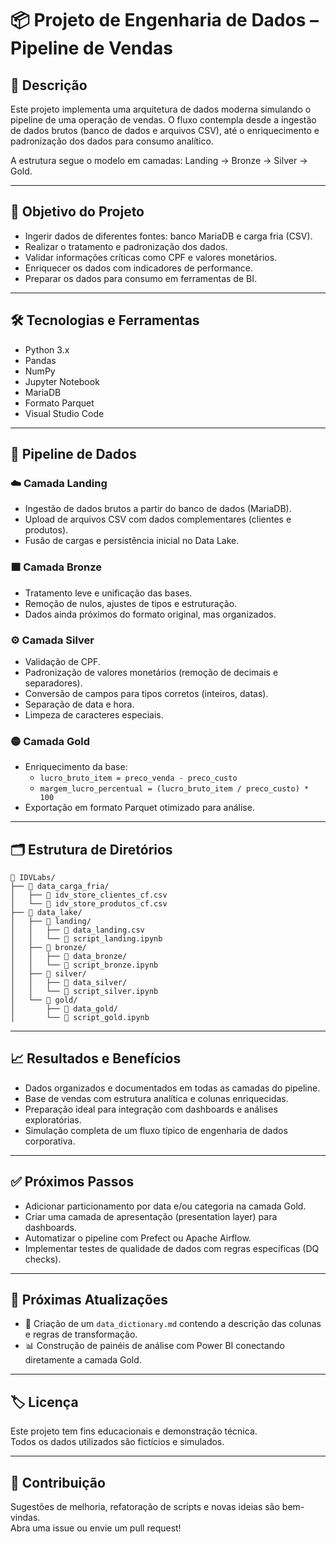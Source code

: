 # 📦 Projeto de Engenharia de Dados – Pipeline de Vendas

## 🚀 Descrição

Este projeto implementa uma arquitetura de dados moderna simulando o pipeline de uma operação de vendas. O fluxo contempla desde a ingestão de dados brutos (banco de dados e arquivos CSV), até o enriquecimento e padronização dos dados para consumo analítico. 

A estrutura segue o modelo em camadas: Landing → Bronze → Silver → Gold.

---

## 🎯 Objetivo do Projeto

- Ingerir dados de diferentes fontes: banco MariaDB e carga fria (CSV).
- Realizar o tratamento e padronização dos dados.
- Validar informações críticas como CPF e valores monetários.
- Enriquecer os dados com indicadores de performance.
- Preparar os dados para consumo em ferramentas de BI.

---

## 🛠️ Tecnologias e Ferramentas

- Python 3.x
- Pandas
- NumPy
- Jupyter Notebook
- MariaDB
- Formato Parquet
- Visual Studio Code

---

## 📂 Pipeline de Dados

### ☁️ Camada Landing

- Ingestão de dados brutos a partir do banco de dados (MariaDB).
- Upload de arquivos CSV com dados complementares (clientes e produtos).
- Fusão de cargas e persistência inicial no Data Lake.

### 🟫 Camada Bronze

- Tratamento leve e unificação das bases.
- Remoção de nulos, ajustes de tipos e estruturação.
- Dados ainda próximos do formato original, mas organizados.

### ⚙️ Camada Silver

- Validação de CPF.
- Padronização de valores monetários (remoção de decimais e separadores).
- Conversão de campos para tipos corretos (inteiros, datas).
- Separação de data e hora.
- Limpeza de caracteres especiais.

### 🟡 Camada Gold

- Enriquecimento da base:
  - `lucro_bruto_item = preco_venda - preco_custo`
  - `margem_lucro_percentual = (lucro_bruto_item / preco_custo) * 100`
- Exportação em formato Parquet otimizado para análise.

---

## 🗂️ Estrutura de Diretórios

```
📂 IDVLabs/
├── 📂 data_carga_fria/
│   ├── 📄 idv_store_clientes_cf.csv
│   └── 📄 idv_store_produtos_cf.csv
├── 📂 data_lake/
│   ├── 📂 landing/
│   │   ├── 📄 data_landing.csv
│   │   └── 📓 script_landing.ipynb
│   ├── 📂 bronze/
│   │   ├── 📂 data_bronze/
│   │   └── 📓 script_bronze.ipynb
│   ├── 📂 silver/
│   │   ├── 📂 data_silver/
│   │   └── 📓 script_silver.ipynb
│   └── 📂 gold/
│       ├── 📂 data_gold/
│       └── 📓 script_gold.ipynb
```
---

## 📈 Resultados e Benefícios

- Dados organizados e documentados em todas as camadas do pipeline.
- Base de vendas com estrutura analítica e colunas enriquecidas.
- Preparação ideal para integração com dashboards e análises exploratórias.
- Simulação completa de um fluxo típico de engenharia de dados corporativa.

---

## ✅ Próximos Passos

- Adicionar particionamento por data e/ou categoria na camada Gold.
- Criar uma camada de apresentação (presentation layer) para dashboards.
- Automatizar o pipeline com Prefect ou Apache Airflow.
- Implementar testes de qualidade de dados com regras específicas (DQ checks).

---

## 🔄 Próximas Atualizações

- 📘 Criação de um `data_dictionary.md` contendo a descrição das colunas e regras de transformação.
- 📊 Construção de painéis de análise com Power BI conectando diretamente a camada Gold.

---

## 🏷️ Licença

Este projeto tem fins educacionais e demonstração técnica.  
Todos os dados utilizados são fictícios e simulados.

---

## 🤝 Contribuição

Sugestões de melhoria, refatoração de scripts e novas ideias são bem-vindas.  
Abra uma issue ou envie um pull request!
